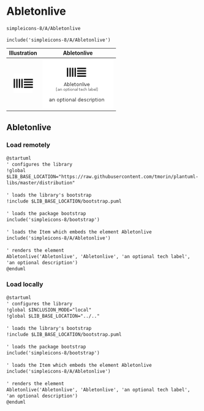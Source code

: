 # Abletonlive


```text
simpleicons-8/A/Abletonlive
```

```text
include('simpleicons-8/A/Abletonlive')
```



| Illustration | Abletonlive |
| :---: | :---: |
| ![illustration for Illustration](../../simpleicons-8/A/Abletonlive.png) | ![illustration for Abletonlive](../../simpleicons-8/A/Abletonlive.Local.png) |




## Abletonlive

### Load remotely
```plantuml
@startuml
' configures the library
!global $LIB_BASE_LOCATION="https://raw.githubusercontent.com/tmorin/plantuml-libs/master/distribution"

' loads the library's bootstrap
!include $LIB_BASE_LOCATION/bootstrap.puml

' loads the package bootstrap
include('simpleicons-8/bootstrap')

' loads the Item which embeds the element Abletonlive
include('simpleicons-8/A/Abletonlive')

' renders the element
Abletonlive('Abletonlive', 'Abletonlive', 'an optional tech label', 'an optional description')
@enduml
```

### Load locally
```plantuml
@startuml
' configures the library
!global $INCLUSION_MODE="local"
!global $LIB_BASE_LOCATION="../.."

' loads the library's bootstrap
!include $LIB_BASE_LOCATION/bootstrap.puml

' loads the package bootstrap
include('simpleicons-8/bootstrap')

' loads the Item which embeds the element Abletonlive
include('simpleicons-8/A/Abletonlive')

' renders the element
Abletonlive('Abletonlive', 'Abletonlive', 'an optional tech label', 'an optional description')
@enduml
```

